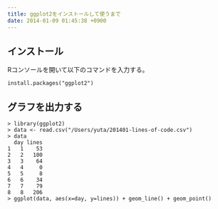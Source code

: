 ```yaml
---
title: ggplot2をインストールして使うまで
date: 2014-01-09 01:45:38 +0900
---
```


## インストール

Rコンソールを開いて以下のコマンドを入力する。

```
install.packages("ggplot2")

```

## グラフを出力する

```
> library(ggplot2)
> data <- read.csv("/Users/yuta/201401-lines-of-code.csv")
> data
  day lines
1   1    53
2   2   100
3   3    64
4   4     0
5   5     8
6   6    34
7   7    79
8   8   206
> ggplot(data, aes(x=day, y=lines)) + geom_line() + geom_point()

```
